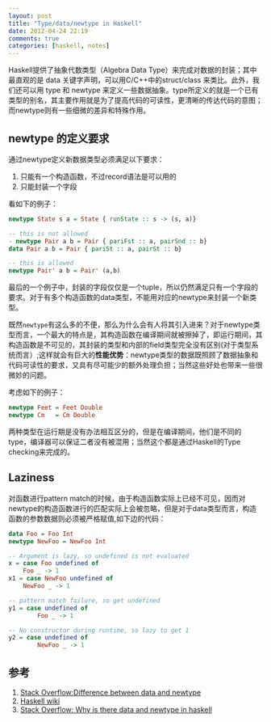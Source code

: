 ```yaml
---
layout: post
title: "Type/data/newtype in Haskell"
date: 2012-04-24 22:19
comments: true
categories: [haskell, notes]
---
```


Haskell提供了抽象代数类型（Algebra Data Type）来完成对数据的封装；其中最直观的是 data 关键字声明，可以用C/C++中的struct/class 来类比。此外，我们还可以用 type 和 newtype 来定义一些数据抽象。type所定义的就是一个已有类型的别名，其主要作用就是为了提高代码的可读性，更清晰的传达代码的意图；而newtype则有一些细微的差异和特殊作用。

<!--more-->

## newtype 的定义要求

通过newtype定义新数据类型必须满足以下要求：  
1. 只能有一个构造函数，不过record语法是可以用的   
2. 只能封装一个字段  

看如下的例子：
```haskell
newtype State s a = State { runState :: s -> (s, a)}

-- this is not allowed
- newtype Pair a b = Pair { pariFst :: a, pairSnd :: b}
data Pair a b = Pair { pariSt :: a, pairSt :: b}

-- this is allowed
newtype Pair' a b = Pair' (a,b)
```
最后的一个例子中，封装的字段仅仅是一个tuple，所以仍然满足只有一个字段的要求。对于有多个构造函数的data类型，不能用对应的newtype来封装一个新类型。

既然`newtype`有这么多的不便，那么为什么会有人将其引入进来？对于newtype类型而言，一个最大的特点是，其构造函数在编译期间就被擦掉了，即运行期间，其构造函数是不可见的，其封装的类型和内部的field类型完全没有区别(对于类型系统而言）;这样就会有巨大的**性能优势**：newtype类型的数据既照顾了数据抽象和代码可读性的要求，又具有尽可能少的额外处理负担；当然这些好处也带来一些很微妙的问题。

考虑如下的例子：
``` haskell
newtype Feet = Feet Double
newtype Cm   = Cm Double
```
两种类型在运行期是没有办法相互区分的，但是在编译期间，他们是不同的type，编译器可以保证二者没有被混用；当然这个都是通过Haskell的Type checking来完成的。

## Laziness

对函数进行pattern match的时候，由于构造函数实际上已经不可见，因而对newtype的构造函数进行的匹配实际上会被忽略，但是对于data类型而言，构造函数的参数数据则必须被严格赋值,如下边的代码：

``` haskell
data Foo = Foo Int
newtype NewFoo = NewFoo Int

-- Argument is lazy, so undefined is not evaluated
x = case Foo undefined of 
    Foo _ -> 1
x1 = case NewFoo undefined of
    NewFoo _ -> 1

-- pattern match failure, so get undefined
y1 = case undefined of
        Foo _ -> 1

-- No constructor during runtime, so lazy to get 1
y2 = case undefined of
        NewFoo _ -> 1
```

## 参考
1. [Stack Overflow:Difference between data and newtype](http://stackoverflow.com/questions/5889696/difference-between-data-and-newtype-in-haskell)
2. [Haskell wiki](http://www.haskell.org/haskellwiki/Newtype)
3. [Stack Overflow: Why is there data and newtype in haskell](http://stackoverflow.com/questions/2649305/why-is-there-data-and-newtype-in-haskell/2650051#2650051)
